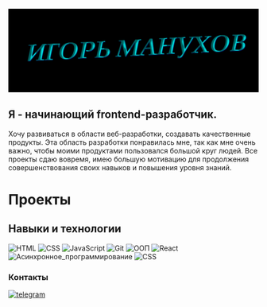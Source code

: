 ![Header](https://github.com/Legend1796/Legend1796/blob/main/asets/header.png)

## Я - начинающий frontend-разработчик.
Хочу развиваться в области веб-разработки, создавать качественные продукты. Эта область разработки понравилась мне, так как мне очень важно, чтобы моими продуктами пользовался большой круг людей. Все проекты сдаю вовремя, имею большую мотивацию для продолжения совершенствования своих навыков и повышения уровня знаний.

# Проекты



## Навыки и технологии

![HTML](https://img.shields.io/badge/-HTML-7109AA)
![CSS](https://img.shields.io/badge/-CSS-2C17B0)
![JavaScript](https://img.shields.io/badge/-JavaScript-FEDF00)
![Git](https://img.shields.io/badge/-Git-8EEA00)
![ООП](https://img.shields.io/badge/-ООП-FE5F00)
![React](https://img.shields.io/badge/-React-A50022)
![Асинхронное_программирование](https://img.shields.io/badge/-Асинхронное_программирование-009898)
![CSS](https://img.shields.io/badge/-Express-6C8CD5)

### Контакты

<!-- ![mail.ru](https://img.shields.io/badge/-8911238775-blue?style=for-the-badge&logo=maildotru) -->
[![telegram](https://img.shields.io/badge/-@telegram-2C17B0?style=for-the-badge&logo=telegram)](https://t.me/Manukhov)